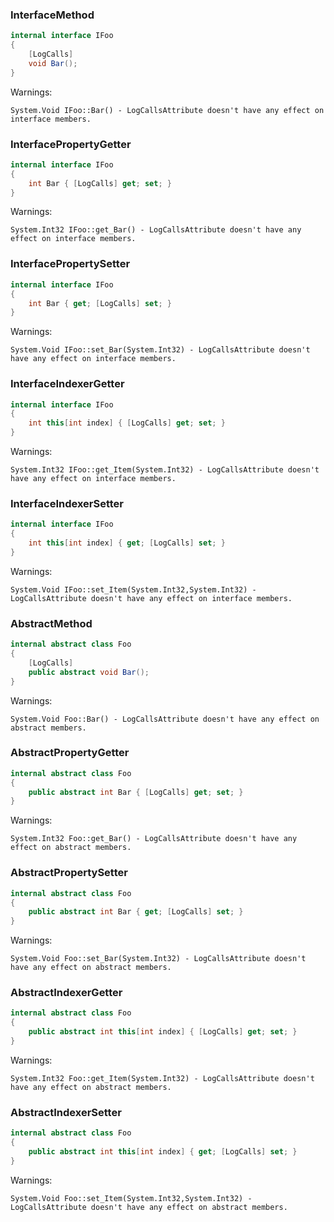 ﻿### InterfaceMethod

```C#
internal interface IFoo
{
    [LogCalls]
    void Bar();
}
```

Warnings:
```
System.Void IFoo::Bar() - LogCallsAttribute doesn't have any effect on interface members.
```



### InterfacePropertyGetter

```C#
internal interface IFoo
{
    int Bar { [LogCalls] get; set; }
}
```

Warnings:
```
System.Int32 IFoo::get_Bar() - LogCallsAttribute doesn't have any effect on interface members.
```



### InterfacePropertySetter

```C#
internal interface IFoo
{
    int Bar { get; [LogCalls] set; }
}
```

Warnings:
```
System.Void IFoo::set_Bar(System.Int32) - LogCallsAttribute doesn't have any effect on interface members.
```



### InterfaceIndexerGetter

```C#
internal interface IFoo
{
    int this[int index] { [LogCalls] get; set; }
}
```

Warnings:
```
System.Int32 IFoo::get_Item(System.Int32) - LogCallsAttribute doesn't have any effect on interface members.
```



### InterfaceIndexerSetter

```C#
internal interface IFoo
{
    int this[int index] { get; [LogCalls] set; }
}
```

Warnings:
```
System.Void IFoo::set_Item(System.Int32,System.Int32) - LogCallsAttribute doesn't have any effect on interface members.
```



### AbstractMethod

```C#
internal abstract class Foo
{
    [LogCalls]
    public abstract void Bar();
}
```

Warnings:
```
System.Void Foo::Bar() - LogCallsAttribute doesn't have any effect on abstract members.
```



### AbstractPropertyGetter

```C#
internal abstract class Foo
{
    public abstract int Bar { [LogCalls] get; set; }
}
```

Warnings:
```
System.Int32 Foo::get_Bar() - LogCallsAttribute doesn't have any effect on abstract members.
```



### AbstractPropertySetter

```C#
internal abstract class Foo
{
    public abstract int Bar { get; [LogCalls] set; }
}
```

Warnings:
```
System.Void Foo::set_Bar(System.Int32) - LogCallsAttribute doesn't have any effect on abstract members.
```



### AbstractIndexerGetter

```C#
internal abstract class Foo
{
    public abstract int this[int index] { [LogCalls] get; set; }
}
```

Warnings:
```
System.Int32 Foo::get_Item(System.Int32) - LogCallsAttribute doesn't have any effect on abstract members.
```



### AbstractIndexerSetter

```C#
internal abstract class Foo
{
    public abstract int this[int index] { get; [LogCalls] set; }
}
```

Warnings:
```
System.Void Foo::set_Item(System.Int32,System.Int32) - LogCallsAttribute doesn't have any effect on abstract members.
```
